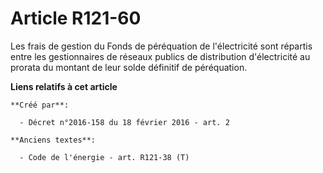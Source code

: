 # Article R121-60

Les frais de gestion du Fonds de péréquation de l'électricité sont répartis entre les gestionnaires de réseaux publics de
distribution d'électricité au prorata du montant de leur solde définitif de péréquation.

**Liens relatifs à cet article**

	**Créé par**:

	  - Décret n°2016-158 du 18 février 2016 - art. 2

	**Anciens textes**:

	  - Code de l'énergie - art. R121-38 (T)
